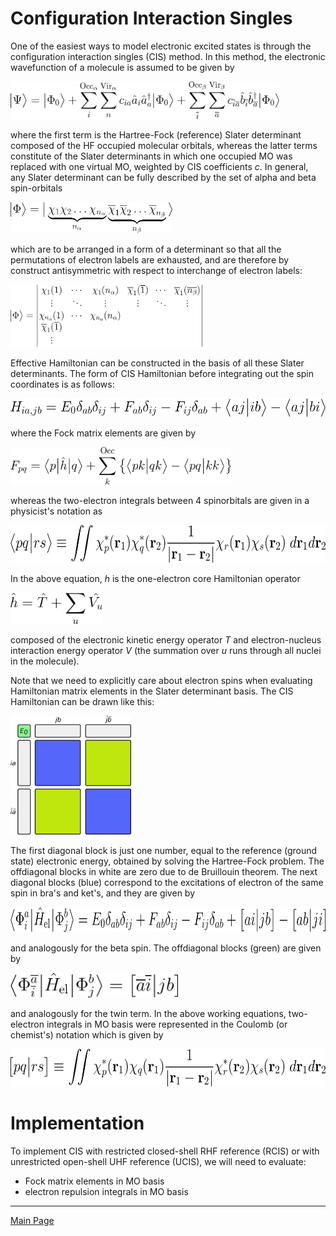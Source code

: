 # Configuration Interaction Singles

One of the easiest ways to model electronic excited states is through
the configuration interaction singles (CIS) method. 
In this method, the electronic wavefunction of a molecule
is assumed to be given by

<img src="../../doc/figures/equations/cis-ansatz.png" height="60"/>

where the first term is the Hartree-Fock (reference) Slater determinant
composed of the HF occupied molecular orbitals,
whereas the latter terms constitute of the Slater determinants
in which one occupied MO was replaced with one virtual MO, weighted by
CIS coefficients *c*. In general, any Slater determinant can be
fully described by the set of alpha and beta spin-orbitals

<img src="../../doc/figures/equations/slater-determinant-formula.png" height="50"/>

which are to be arranged in a form of a determinant
so that all the permutations of electron labels are exhausted,
and are therefore by construct antisymmetric with respect to interchange
of electron labels:

<img src="../../doc/figures/equations/slater-determinant-formula-determinant.png" height="100"/>

Effective Hamiltonian can be constructed in the basis of all these
Slater determinants. The form of CIS Hamiltonian before integrating out the spin coordinates
is as follows:

<img src="../../doc/figures/equations/cis-hiajb.png" height="30"/>

where the Fock matrix elements are given by

<img src="../../doc/figures/equations/fock.png" height="60"/>

whereas the two-electron integrals between 4 spinorbitals
are given in a physicist's notation as

<img src="../../doc/figures/equations/eri-phys.png" height="60"/>

In the above equation, *h* is the one-electron core Hamiltonian
operator

<img src="../../doc/figures/equations/h-core.png" height="50"/>

composed of the electronic kinetic energy operator *T* and
electron-nucleus interaction energy operator *V* (the summation over *u* runs through
all nuclei in the molecule).

Note that we need to explicitly care about electron spins when evaluating
Hamiltonian matrix elements in the Slater determinant basis.
The CIS Hamiltonian can be drawn like this:

<img src="../../doc/figures/cis-hamiltonian.png" height="190"/>

The first diagonal block is just one number, equal to the reference (ground state) electronic
energy, obtained by solving the Hartree-Fock problem. The offdiagonal blocks
in white are zero due to de Bruillouin theorem. The next diagonal blocks (blue)
correspond to the excitations of electron of the same spin in bra's and ket's,
and they are given by

<img src="../../doc/figures/equations/cis-aa.png" height="40"/>

and analogously for the beta spin.
The offdiagonal blocks (green) are given by

<img src="../../doc/figures/equations/cis-ba.png" height="40"/>

and analogously for the twin term. In the above working equations,
two-electron integrals in MO basis were represented in the Coulomb (or chemist's)
notation which is given by

<img src="../../doc/figures/equations/eri-chem.png" height="60"/>

# Implementation

To implement CIS with restricted closed-shell RHF reference (RCIS)
or with unrestricted open-shell UHF reference (UCIS),
we will need to evaluate:
 * Fock matrix elements in MO basis
 * electron repulsion integrals in MO basis

-----------
[Main Page](https://github.com/globulion/qc-workshop)
